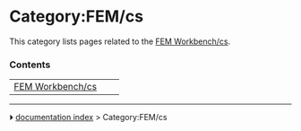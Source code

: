 # Category:FEM/cs
This category lists pages related to the [FEM Workbench/cs](FEM_Workbench/cs.md).

### Contents

|     |     |     |
| --- | --- | --- |
| [FEM Workbench/cs](FEM_Workbench/cs.md) |



---
⏵ [documentation index](../README.md) > Category:FEM/cs
